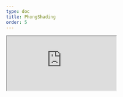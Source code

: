 ```yaml
---
type: doc
title: PhongShading
order: 5
---
```


<iframe class="editor" src="https://grimoiregl.github.io/grimoire.gl-example#example-005"></iframe>
